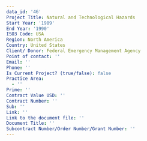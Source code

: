 ```yaml
---
data_id: '46'
Project Title: Natural and Technological Hazards
Start Year: '1989'
End Year: '1990'
ISO3 Code: USA
Region: North America
Country: United States
Client/ Donor: Federal Emergency Management Agency
Point of contact: ''
Email: ''
Phone: ''
Is Current Project? (true/false): false
Practice Area:
  - ''
Prime: ''
Contract Value USD: ''
Contract Number: ''
Sub: ''
Link: ''
Link to the document file: ''
Document Title: ''
Subcontract Number/Order Number/Grant Number: ''
---
```


